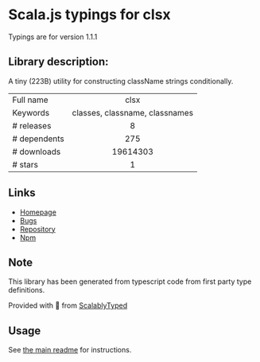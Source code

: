 
# Scala.js typings for clsx

Typings are for version 1.1.1

## Library description:
A tiny (223B) utility for constructing className strings conditionally.

|                    |                 |
| ------------------ | :-------------: |
| Full name          | clsx |
| Keywords           | classes, classname, classnames |
| # releases         | 8 |
| # dependents       | 275 |
| # downloads        | 19614303 |
| # stars            | 1 |

## Links
- [Homepage](https://github.com/lukeed/clsx#readme)
- [Bugs](https://github.com/lukeed/clsx/issues)
- [Repository](https://github.com/lukeed/clsx)
- [Npm](https://www.npmjs.com/package/clsx)
    


## Note
This library has been generated from typescript code from first party type definitions.

Provided with :purple_heart: from [ScalablyTyped](https://github.com/oyvindberg/ScalablyTyped)

## Usage
See [the main readme](../../readme.md) for instructions.


